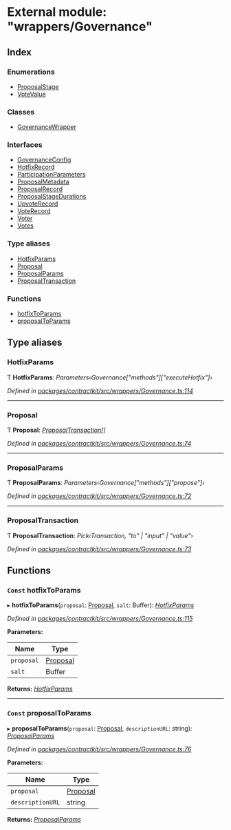 # External module: "wrappers/Governance"

## Index

### Enumerations

* [ProposalStage](../enums/_wrappers_governance_.proposalstage.md)
* [VoteValue](../enums/_wrappers_governance_.votevalue.md)

### Classes

* [GovernanceWrapper](../classes/_wrappers_governance_.governancewrapper.md)

### Interfaces

* [GovernanceConfig](../interfaces/_wrappers_governance_.governanceconfig.md)
* [HotfixRecord](../interfaces/_wrappers_governance_.hotfixrecord.md)
* [ParticipationParameters](../interfaces/_wrappers_governance_.participationparameters.md)
* [ProposalMetadata](../interfaces/_wrappers_governance_.proposalmetadata.md)
* [ProposalRecord](../interfaces/_wrappers_governance_.proposalrecord.md)
* [ProposalStageDurations](../interfaces/_wrappers_governance_.proposalstagedurations.md)
* [UpvoteRecord](../interfaces/_wrappers_governance_.upvoterecord.md)
* [VoteRecord](../interfaces/_wrappers_governance_.voterecord.md)
* [Voter](../interfaces/_wrappers_governance_.voter.md)
* [Votes](../interfaces/_wrappers_governance_.votes.md)

### Type aliases

* [HotfixParams](_wrappers_governance_.md#hotfixparams)
* [Proposal](_wrappers_governance_.md#proposal)
* [ProposalParams](_wrappers_governance_.md#proposalparams)
* [ProposalTransaction](_wrappers_governance_.md#proposaltransaction)

### Functions

* [hotfixToParams](_wrappers_governance_.md#const-hotfixtoparams)
* [proposalToParams](_wrappers_governance_.md#const-proposaltoparams)

## Type aliases

###  HotfixParams

Ƭ **HotfixParams**: *Parameters‹Governance["methods"]["executeHotfix"]›*

*Defined in [packages/contractkit/src/wrappers/Governance.ts:114](https://github.com/celo-org/celo-monorepo/blob/master/packages/contractkit/src/wrappers/Governance.ts#L114)*

___

###  Proposal

Ƭ **Proposal**: *[ProposalTransaction](_wrappers_governance_.md#proposaltransaction)[]*

*Defined in [packages/contractkit/src/wrappers/Governance.ts:74](https://github.com/celo-org/celo-monorepo/blob/master/packages/contractkit/src/wrappers/Governance.ts#L74)*

___

###  ProposalParams

Ƭ **ProposalParams**: *Parameters‹Governance["methods"]["propose"]›*

*Defined in [packages/contractkit/src/wrappers/Governance.ts:72](https://github.com/celo-org/celo-monorepo/blob/master/packages/contractkit/src/wrappers/Governance.ts#L72)*

___

###  ProposalTransaction

Ƭ **ProposalTransaction**: *Pick‹Transaction, "to" | "input" | "value"›*

*Defined in [packages/contractkit/src/wrappers/Governance.ts:73](https://github.com/celo-org/celo-monorepo/blob/master/packages/contractkit/src/wrappers/Governance.ts#L73)*

## Functions

### `Const` hotfixToParams

▸ **hotfixToParams**(`proposal`: [Proposal](_wrappers_governance_.md#proposal), `salt`: Buffer): *[HotfixParams](_wrappers_governance_.md#hotfixparams)*

*Defined in [packages/contractkit/src/wrappers/Governance.ts:115](https://github.com/celo-org/celo-monorepo/blob/master/packages/contractkit/src/wrappers/Governance.ts#L115)*

**Parameters:**

Name | Type |
------ | ------ |
`proposal` | [Proposal](_wrappers_governance_.md#proposal) |
`salt` | Buffer |

**Returns:** *[HotfixParams](_wrappers_governance_.md#hotfixparams)*

___

### `Const` proposalToParams

▸ **proposalToParams**(`proposal`: [Proposal](_wrappers_governance_.md#proposal), `descriptionURL`: string): *[ProposalParams](_wrappers_governance_.md#proposalparams)*

*Defined in [packages/contractkit/src/wrappers/Governance.ts:76](https://github.com/celo-org/celo-monorepo/blob/master/packages/contractkit/src/wrappers/Governance.ts#L76)*

**Parameters:**

Name | Type |
------ | ------ |
`proposal` | [Proposal](_wrappers_governance_.md#proposal) |
`descriptionURL` | string |

**Returns:** *[ProposalParams](_wrappers_governance_.md#proposalparams)*
